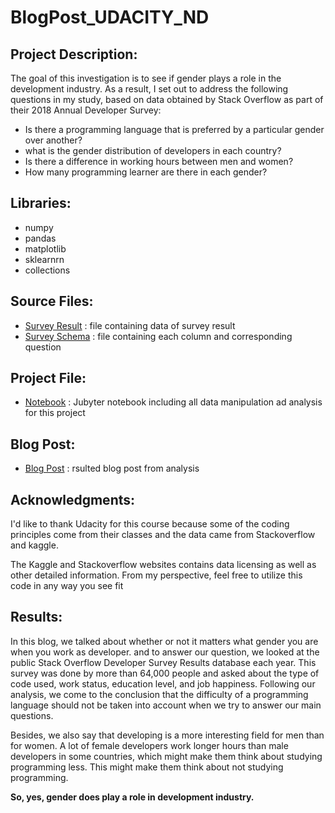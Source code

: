 # BlogPost_UDACITY_ND

## Project Description:
The goal of this investigation is to see if gender plays a role in the development industry. 
As a result, I set out to address the following questions in my study, based on data obtained by Stack Overflow as part of their 2018 Annual Developer Survey:
* Is there a programming language that is preferred by a particular gender over another?
* what is the gender distribution of developers in each country?
* Is there a difference in working hours between men and women?
* How many programming learner are there in each gender?


## Libraries:
* numpy
* pandas
* matplotlib
* sklearnrn
* collections

## Source Files:
* [Survey Result](https://github.com/AbdelrahmanGad/BlogPost_UDACITY_ND/blob/main/survey_results_public.csv) : file containing data of survey result
* [Survey Schema](https://github.com/AbdelrahmanGad/BlogPost_UDACITY_ND/blob/main/survey_results_schema.csv) : file containing each column and corresponding question 


## Project File:
* [Notebook](https://github.com/AbdelrahmanGad/BlogPost_UDACITY_ND/blob/main/Stackoverflow_analysis_ND.ipynb) : Jubyter notebook including all data manipulation ad analysis for this project

## Blog Post:
* [Blog Post](https://github.com/AbdelrahmanGad/BlogPost_UDACITY_ND/blob/main/Blog.md) : rsulted blog post from analysis


## Acknowledgments:
I'd like to thank Udacity for this course because some of the coding principles come from their classes and the data came from Stackoverflow and kaggle.

The Kaggle and Stackoverflow websites contains data licensing as well as other detailed information.
From my perspective, feel free to utilize this code in any way you see fit


## Results:
In this blog, we talked about whether or not it matters what gender you are when you work as developer. and to answer our question, we looked at the public Stack Overflow Developer Survey Results database each year. This survey was done by more than 64,000 people and asked about the type of code used, work status, education level, and job happiness.
Following our analysis, we come to the conclusion that the difficulty of a programming language should not be taken into account when we try to answer our main questions.

Besides, we also say that developing is a more interesting field for men than for women.
A lot of female developers work longer hours than male developers in some countries, which might make them think about studying programming less. This might make them think about not studying programming.

**So, yes, gender does play a role in development industry.**
